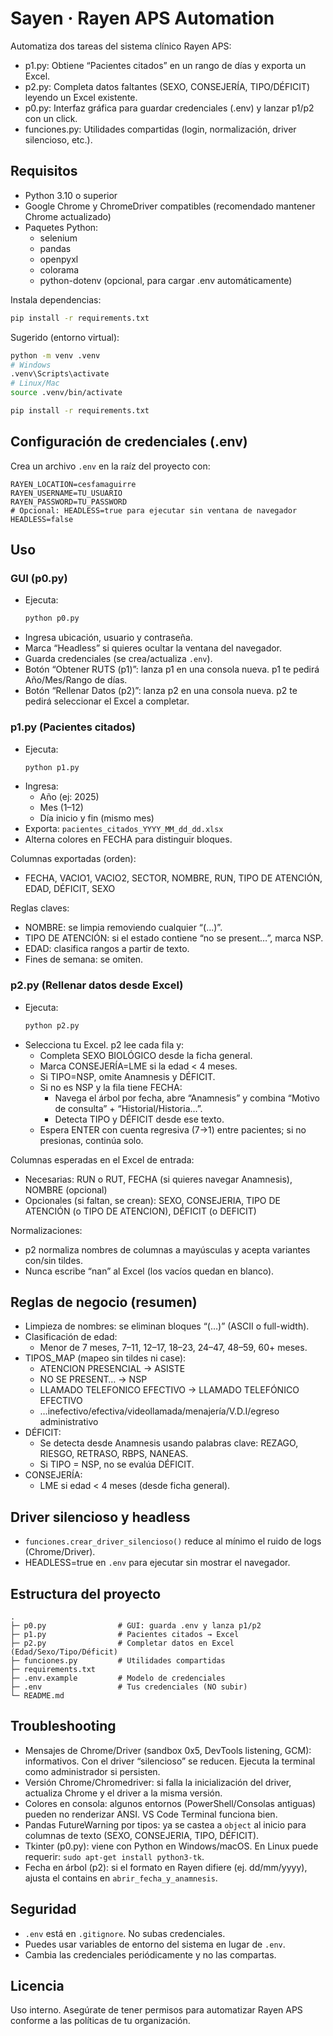 # Sayen · Rayen APS Automation

Automatiza dos tareas del sistema clínico Rayen APS:
- p1.py: Obtiene “Pacientes citados” en un rango de días y exporta un Excel.
- p2.py: Completa datos faltantes (SEXO, CONSEJERÍA, TIPO/DÉFICIT) leyendo un Excel existente.
- p0.py: Interfaz gráfica para guardar credenciales (.env) y lanzar p1/p2 con un click.
- funciones.py: Utilidades compartidas (login, normalización, driver silencioso, etc.).


## Requisitos

- Python 3.10 o superior
- Google Chrome y ChromeDriver compatibles (recomendado mantener Chrome actualizado)
- Paquetes Python:
  - selenium
  - pandas
  - openpyxl
  - colorama
  - python-dotenv (opcional, para cargar .env automáticamente)

Instala dependencias:
```bash
pip install -r requirements.txt
```

Sugerido (entorno virtual):
```bash
python -m venv .venv
# Windows
.venv\Scripts\activate
# Linux/Mac
source .venv/bin/activate

pip install -r requirements.txt
```


## Configuración de credenciales (.env)

Crea un archivo `.env` en la raíz del proyecto con:
```dotenv
RAYEN_LOCATION=cesfamaguirre
RAYEN_USERNAME=TU_USUARIO
RAYEN_PASSWORD=TU_PASSWORD
# Opcional: HEADLESS=true para ejecutar sin ventana de navegador
HEADLESS=false
```

## Uso

### GUI (p0.py)
- Ejecuta:
  ```bash
  python p0.py
  ```
- Ingresa ubicación, usuario y contraseña.
- Marca “Headless” si quieres ocultar la ventana del navegador.
- Guarda credenciales (se crea/actualiza `.env`).
- Botón “Obtener RUTS (p1)”: lanza p1 en una consola nueva. p1 te pedirá Año/Mes/Rango de días.
- Botón “Rellenar Datos (p2)”: lanza p2 en una consola nueva. p2 te pedirá seleccionar el Excel a completar.

### p1.py (Pacientes citados)
- Ejecuta:
  ```bash
  python p1.py
  ```
- Ingresa:
  - Año (ej: 2025)
  - Mes (1–12)
  - Día inicio y fin (mismo mes)
- Exporta: `pacientes_citados_YYYY_MM_dd_dd.xlsx`
- Alterna colores en FECHA para distinguir bloques.

Columnas exportadas (orden):
- FECHA, VACIO1, VACIO2, SECTOR, NOMBRE, RUN, TIPO DE ATENCIÓN, EDAD, DÉFICIT, SEXO

Reglas claves:
- NOMBRE: se limpia removiendo cualquier “(…)”.
- TIPO DE ATENCIÓN: si el estado contiene “no se present…”, marca NSP.
- EDAD: clasifica rangos a partir de texto.
- Fines de semana: se omiten.

### p2.py (Rellenar datos desde Excel)
- Ejecuta:
  ```bash
  python p2.py
  ```
- Selecciona tu Excel. p2 lee cada fila y:
  - Completa SEXO BIOLÓGICO desde la ficha general.
  - Marca CONSEJERÍA=LME si la edad < 4 meses.
  - Si TIPO=NSP, omite Anamnesis y DÉFICIT.
  - Si no es NSP y la fila tiene FECHA:
    - Navega el árbol por fecha, abre “Anamnesis” y combina “Motivo de consulta” + “Historial/Historia…”.
    - Detecta TIPO y DÉFICIT desde ese texto.
  - Espera ENTER con cuenta regresiva (7→1) entre pacientes; si no presionas, continúa solo.

Columnas esperadas en el Excel de entrada:
- Necesarias: RUN o RUT, FECHA (si quieres navegar Anamnesis), NOMBRE (opcional)
- Opcionales (si faltan, se crean): SEXO, CONSEJERIA, TIPO DE ATENCIÓN (o TIPO DE ATENCION), DÉFICIT (o DEFICIT)

Normalizaciones:
- p2 normaliza nombres de columnas a mayúsculas y acepta variantes con/sin tildes.
- Nunca escribe “nan” al Excel (los vacíos quedan en blanco).


## Reglas de negocio (resumen)

- Limpieza de nombres: se eliminan bloques “(…)” (ASCII o full-width).
- Clasificación de edad:
  - Menor de 7 meses, 7–11, 12–17, 18–23, 24–47, 48–59, 60+ meses.
- TIPOS_MAP (mapeo sin tildes ni case):
  - ATENCION PRESENCIAL → ASISTE
  - NO SE PRESENT… → NSP
  - LLAMADO TELEFONICO EFECTIVO → LLAMADO TELEFÓNICO EFECTIVO
  - …inefectivo/efectiva/videollamada/menajería/V.D.I/egreso administrativo
- DÉFICIT:
  - Se detecta desde Anamnesis usando palabras clave: REZAGO, RIESGO, RETRASO, RBPS, NANEAS.
  - Si TIPO = NSP, no se evalúa DÉFICIT.
- CONSEJERÍA:
  - LME si edad < 4 meses (desde ficha general).


## Driver silencioso y headless

- `funciones.crear_driver_silencioso()` reduce al mínimo el ruido de logs (Chrome/Driver).
- HEADLESS=true en `.env` para ejecutar sin mostrar el navegador.


## Estructura del proyecto

```
.
├─ p0.py                # GUI: guarda .env y lanza p1/p2
├─ p1.py                # Pacientes citados → Excel
├─ p2.py                # Completar datos en Excel (Edad/Sexo/Tipo/Déficit)
├─ funciones.py         # Utilidades compartidas
├─ requirements.txt
├─ .env.example         # Modelo de credenciales
├─ .env                 # Tus credenciales (NO subir)
└─ README.md
```


## Troubleshooting

- Mensajes de Chrome/Driver (sandbox 0x5, DevTools listening, GCM): informativos. Con el driver “silencioso” se reducen. Ejecuta la terminal como administrador si persisten.
- Versión Chrome/Chromedriver: si falla la inicialización del driver, actualiza Chrome y el driver a la misma versión.
- Colores en consola: algunos entornos (PowerShell/Consolas antiguas) pueden no renderizar ANSI. VS Code Terminal funciona bien.
- Pandas FutureWarning por tipos: ya se castea a `object` al inicio para columnas de texto (SEXO, CONSEJERIA, TIPO, DÉFICIT).
- Tkinter (p0.py): viene con Python en Windows/macOS. En Linux puede requerir: `sudo apt-get install python3-tk`.
- Fecha en árbol (p2): si el formato en Rayen difiere (ej. dd/mm/yyyy), ajusta el contains en `abrir_fecha_y_anamnesis`.


## Seguridad

- `.env` está en `.gitignore`. No subas credenciales.
- Puedes usar variables de entorno del sistema en lugar de `.env`.
- Cambia las credenciales periódicamente y no las compartas.


## Licencia

Uso interno. Asegúrate de tener permisos para automatizar Rayen APS conforme a las políticas de tu organización.
